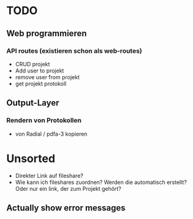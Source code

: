 # TODO
## Web programmieren
### API routes (existieren schon als web-routes)
- CRUD projekt
- Add user to projekt
- remove user from projekt
- get projekt protokoll


## Output-Layer
### Rendern von Protokollen
- von Radial / pdfa-3 kopieren


# Unsorted
- Direkter Link auf fileshare?
- Wie kann ich fileshares zuordnen? Werden die automatisch erstellt? Oder nur ein link, der zum Projekt gehört?

## Actually show error messages

